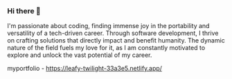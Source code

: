 ### Hi there 👋
I'm passionate about coding, finding immense joy in the portability and versatility of a tech-driven career. Through software development, I thrive on crafting solutions that directly impact and benefit humanity. The dynamic nature of the field fuels my love for it, as
I am constantly motivated to explore and unlock the vast potential of my career.

myportfolio - https://leafy-twilight-33a3e5.netlify.app/






<!--
**Abigael-Wasabi/Abigael-Wasabi** is a ✨ _special_ ✨ repository because its `README.md` (this file) appears on your GitHub profile.

Here are some ideas to get you started:

- 🔭 I’m currently working on ...
- 🌱 I’m currently learning ...
- 👯 I’m looking to collaborate on ...
- 🤔 I’m looking for help with ...
- 💬 Ask me about ...
- 📫 How to reach me: ...
- 😄 Pronouns: ...
- ⚡ Fun fact: ...
-->
